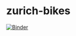 # zurich-bikes
[![Binder](https://mybinder.org/badge.svg)](https://mybinder.org/v2/gh/MYschneider/zurich-bikes/master?urlpath=%2Flab)
